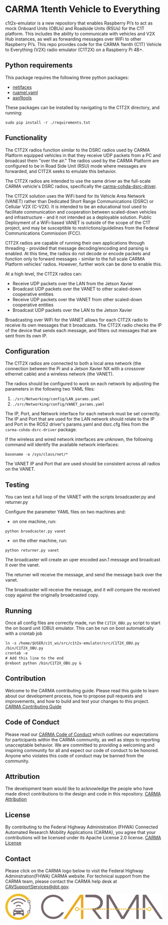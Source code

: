 # CARMA 1tenth Vehicle to Everything

c1t2x-emulator is a new repository that enables Raspberry Pi’s to act as mock Onboard Units (OBUs) and Roadside Units (RSUs) for the C1T platform. This includes the ability to communicate with vehicles and V2X Hub instances, as well as forwarding messages over WiFi to other Raspberry Pi’s. This repo provides code for the CARMA 1tenth (C1T) Vehicle to Everything (V2X) radio emulator (C1T2X) on a Raspberry Pi 4B+.

## Python requirements
This package requires the following three python packages:
- [netifaces](https://pypi.org/project/netifaces/)
- [ruamel.yaml](https://pypi.org/project/ruamel.yaml/)
- [asn1tools](https://pypi.org/project/asn1tools/)

These packages can be installed by navigating to the C1T2X directory, and running:
```
sudo pip install -r ./requirements.txt
```

## Functionality
The C1T2X radios function similar to the DSRC radios used by CARMA Platform equipped vehicles in that they receive UDP packets from a PC and broadcast them "over the air." The radios used by the CARMA Platform are configured to be in Road Side Unit (RSU) mode where messages are forwarded, and C1T2X seeks to emulate this behavior.

The C1T2X radios are intended to use the same driver as the full-scale CARMA vehicle's DSRC radios, specifically the [carma-cohda-dsrc-driver](https://github.com/usdot-fhwa-stol/carma-cohda-dsrc-driver).

The C1T2X solution uses the WiFi band for its Vehicle Area Network (VANET) rather than Dedicated Short Range Communications (DSRC) or Cellular V2X (C-V2X). It is intended to be an educational tool used to facilitate communication and cooperation between scaled-down vehicles and infrastructure - and it not intended as a deployable solution. Public Deployment of a WiFi-based VANET is outside of the scope of the C1T project, and may be susceptible to restrictions/guidelines from the Federal Communications Commission (FCC).

C1T2X radios are capable of running their own applications through threading - provided that message decoding/encoding and parsing is enabled.
At this time, the radios do not decode or encode packets and function only to forward messages - similar to the full scale CARMA Platform vehicles' radios. However, further work can be done to enable this.

At a high level, the C1T2X radios can:
- Receive UDP packets over the LAN from the Jetson Xavier
- Broadcast UDP packets over the VANET to other scaled-down cooperative entities
- Receive UDP packets over the VANET from other scaled-down cooperative entities
- Broadcast UDP packets over the LAN to the Jetson Xavier

Broadcasting over WiFi for the VANET allows for each C1T2X radio to receive its own messages that it broadcasts. The C1T2X radio checks the IP of the device that sends each message, and filters out messages that are sent from its own IP.

## Configuration
The C1T2X radios are connected to both a local area network (the connection between the Pi and a Jetson Xavier NX with a crossover ethernet cable) and a wireless network (the VANET).

The radios should be configured to work on each network by adjusting the parameters in the following two YAML files:
1. `./src/Networking/config/LAN_params.yaml`
2. `./src/Networking/config/VANET_params.yaml`

The IP, Port, and Network interface for each network must be set correctly. The IP and Port that are used for the LAN network should relate to the IP and Port in the ROS2 driver's params.yaml and dsrc.cfg files from the `carma-cohda-dsrc-driver` package.

If the wireless and wired network interfaces are unknown, the following command will identify the available network interfaces:
```
basename -a /sys/class/net/*
```

The VANET IP and Port that are used should be consistent across all radios on the VANET.

## Testing
You can test a full loop of the VANET with the scripts broadcaster.py and returner.py

Configure the parameter YAML files on two machines and:
- on one machine, run:
```
python broadcaster.py vanet
```
- on the other machine, run:
```
python returner.py vanet
```

The broadcaster will create an uper encoded asn.1 message and broadcast it over the vanet.

The returner will receive the message, and send the message back over the vanet.

The broadcaster will receive the message, and it will compare the received copy against the originally broadcasted copy.

## Running
Once all config files are correctly made, run the `C1T2X_OBU.py` script to start the on board unit (OBU) emulator. This can be run on boot automatically with a crontab job

```
ln -s /home/$USER/c1t_ws/src/c1t2x-emulator/src/C1T2X_OBU.py /bin/C1T2X_OBU.py
crontab -e
# Add this line to the end
@reboot python /bin/C1T2X_OBU.py &
```

## Contribution
Welcome to the CARMA contributing guide. Please read this guide to learn about our development process, how to propose pull requests and improvements, and how to build and test your changes to this project. [CARMA Contributing Guide](https://github.com/usdot-fhwa-stol/carma-platform/blob/develop/Contributing.md) 

## Code of Conduct 
Please read our [CARMA Code of Conduct](https://github.com/usdot-fhwa-stol/carma-platform/blob/develop/Code_of_Conduct.md) which outlines our expectations for participants within the CARMA community, as well as steps to reporting unacceptable behavior. We are committed to providing a welcoming and inspiring community for all and expect our code of conduct to be honored. Anyone who violates this code of conduct may be banned from the community.

## Attribution
The development team would like to acknowledge the people who have made direct contributions to the design and code in this repository. [CARMA Attribution](https://github.com/usdot-fhwa-stol/carma-platform/blob/develop/ATTRIBUTION.txt) 

## License
By contributing to the Federal Highway Administration (FHWA) Connected Automated Research Mobility Applications (CARMA), you agree that your contributions will be licensed under its Apache License 2.0 license. [CARMA License](https://github.com/usdot-fhwa-stol/carma-platform/blob/develop/docs/License.md) 

## Contact
Please click on the CARMA logo below to visit the Federal Highway Adminstration(FHWA) CARMA website. For technical support from the CARMA team, please contact the CARMA help desk at CAVSupportServices@dot.gov.

[![CARMA Image](https://raw.githubusercontent.com/usdot-fhwa-stol/carma-platform/develop/docs/image/CARMA_icon.png)](https://highways.dot.gov/research/research-programs/operations/CARMA)
